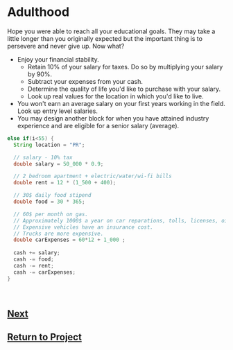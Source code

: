 # Adulthood

Hope you were able to reach all your educational goals. They may take a little longer than you originally expected but the important thing is to persevere and never give up. Now what?
* Enjoy your financial stability.
  * Retain 10% of your salary for taxes. Do so by multiplying your salary by 90%.
  * Subtract your expenses from your cash.
  * Determine the quality of life you'd like to purchase with your salary. 
  * Look up real values for the location in which you'd like to live.
* You won't earn an average salary on your first years working in the field. Look up entry level salaries.
* You may design another block for when you have attained industry experience and are eligible for a senior salary (average).

```java
else if(i<55) {
  String location = "PR";

  // salary - 10% tax
  double salary = 50_000 * 0.9; 

  // 2 bedroom apartment + electric/water/wi-fi bills
  double rent = 12 * (1_500 + 400);

  // 30$ daily food stipend
  double food = 30 * 365; 

  // 60$ per month on gas.
  // Approximately 1000$ a year on car reparations, tolls, licenses, oil and tire changes.
  // Expensive vehicles have an insurance cost.
  // Trucks are more expensive.
  double carExpenses = 60*12 + 1_000 ; 
  
  cash += salary;
  cash -= food;
  cash -= rent;
  cash -= carExpenses;
}

```

<br>

## [Next](/../../tree/main/Projects/Program-Your-Life/Decision-Forest.md)

## [Return to Project](/../../tree/main/Projects/Program-Your-Life/Program-Your-Life.md)